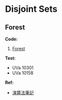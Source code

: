 # Disjoint Sets

## Forest

**Code:**  
1. [Forest](disjoint_sets_forest.cpp)

**Test:**  
* UVa 10301
* UVa 10158

**Ref:**  
* [演算法筆記](http://www.csie.ntnu.edu.tw/~u91029/Set.html#5)
